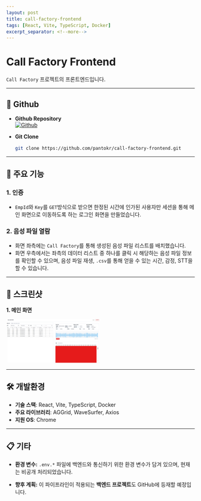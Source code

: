 ```yaml
---
layout: post
title: call-factory-frontend
tags: [React, Vite, TypeScript, Docker]
excerpt_separator: <!--more-->
---
```


# Call Factory Frontend

<!--more-->

`Call Factory` 프로젝트의 프론트엔드입니다.

---

## 🔗 Github

- **Github Repository**  
  [![Github](https://img.shields.io/badge/Github-Repository-black?logo=github)](https://github.com/pantokr/call-factory-frontend)

- **Git Clone**  
  ```bash
  git clone https://github.com/pantokr/call-factory-frontend.git
  ```

---

## 📌 주요 기능

### 1. 인증
- `EmpId`와 `Key`를 `GET`방식으로 받으면 한정된 시간에 인가된 사용자만 세션을 통해 메인 화면으로 이동하도록 하는 로그인 화면을 만들었습니다.

### 2. 음성 파일 열람
- 화면 좌측에는 `Call Factory`를 통해 생성된 음성 파일 리스트를 배치했습니다.
- 화면 우측에서는 좌측의 데이터 리스트 중 하나를 클릭 시 해당하는 음성 파일 정보를 확인할 수 있으며, 음성 파일 재생, `.csv`를 통해 얻을 수 있는 시간, 감정, STT을 할 수 있습니다.

---

## 📸 스크린샷

**1. 메인 화면**

<img src="/assets/img/posts/2025-10-31-call-factory-frontend/image.png" alt="메인 화면" style="width:50%;">
  
---

## 🛠️ 개발환경

- **기술 스택**: React, Vite, TypeScript, Docker
- **주요 라이브러리**: AGGrid, WaveSurfer, Axios
- **지원 OS**: Chrome

---

## 📋 기타

- **환경 변수:** `.env.*` 파일에 백엔드와 통신하기 위한 환경 변수가 담겨 있으며, 현재는 비공개 처리되었습니다.
* **향후 계획:** 이 파이프라인이 적용되는 **백엔드 프로젝트**도 GitHub에 등재할 예정입니다.